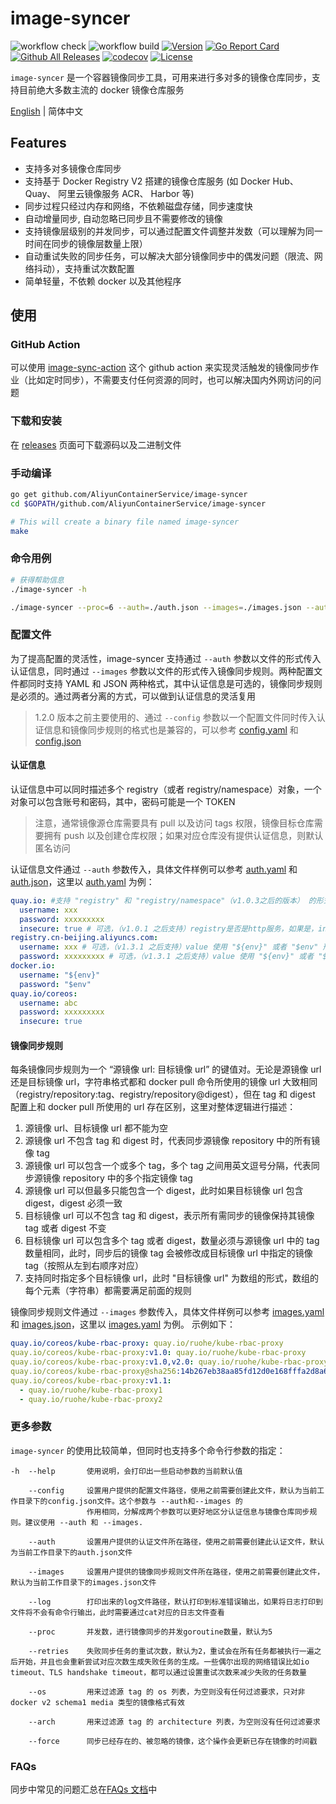 # image-syncer

![workflow check](https://github.com/AliyunContainerService/image-syncer/actions/workflows/check.yml/badge.svg)
![workflow build](https://github.com/AliyunContainerService/image-syncer/actions/workflows/synctest.yml/badge.svg)
[![Version](https://img.shields.io/github/v/release/AliyunContainerService/image-syncer)](https://github.com/AliyunContainerService/image-syncer/releases)
[![Go Report Card](https://goreportcard.com/badge/github.com/AliyunContainerService/image-syncer)](https://goreportcard.com/report/github.com/AliyunContainerService/image-syncer)
[![Github All Releases](https://img.shields.io/github/downloads/AliyunContainerService/image-syncer/total.svg)](https://api.github.com/repos/AliyunContainerService/image-syncer/releases)
[![codecov](https://codecov.io/gh/AliyunContainerService/image-syncer/graph/badge.svg)](https://codecov.io/gh/AliyunContainerService/image-syncer)
[![License](https://img.shields.io/github/license/AliyunContainerService/image-syncer)](https://www.apache.org/licenses/LICENSE-2.0.html)

`image-syncer` 是一个容器镜像同步工具，可用来进行多对多的镜像仓库同步，支持目前绝大多数主流的 docker 镜像仓库服务

[English](./README.md) | 简体中文

## Features

- 支持多对多镜像仓库同步
- 支持基于 Docker Registry V2 搭建的镜像仓库服务 (如 Docker Hub、 Quay、 阿里云镜像服务 ACR、 Harbor 等)
- 同步过程只经过内存和网络，不依赖磁盘存储，同步速度快
- 自动增量同步, 自动忽略已同步且不需要修改的镜像
- 支持镜像层级别的并发同步，可以通过配置文件调整并发数（可以理解为同一时间在同步的镜像层数量上限）
- 自动重试失败的同步任务，可以解决大部分镜像同步中的偶发问题（限流、网络抖动），支持重试次数配置
- 简单轻量，不依赖 docker 以及其他程序

## 使用

### GitHub Action

可以使用 [image-sync-action](https://github.com/marketplace/actions/image-sync-action) 这个 github action 来实现灵活触发的镜像同步作业（比如定时同步），不需要支付任何资源的同时，也可以解决国内外网访问的问题

### 下载和安装

在 [releases](https://github.com/AliyunContainerService/image-syncer/releases) 页面可下载源码以及二进制文件

### 手动编译

```bash
go get github.com/AliyunContainerService/image-syncer
cd $GOPATH/github.com/AliyunContainerService/image-syncer

# This will create a binary file named image-syncer
make
```

### 命令用例

```bash
# 获得帮助信息
./image-syncer -h

./image-syncer --proc=6 --auth=./auth.json --images=./images.json --auth=./auth.json --retries=3
```

### 配置文件

为了提高配置的灵活性，image-syncer 支持通过 `--auth` 参数以文件的形式传入认证信息，同时通过 `--images` 参数以文件的形式传入镜像同步规则。两种配置文件都同时支持 YAML 和 JSON 两种格式，其中认证信息是可选的，镜像同步规则是必须的。通过两者分离的方式，可以做到认证信息的灵活复用

> 1.2.0 版本之前主要使用的、通过 `--config` 参数以一个配置文件同时传入认证信息和镜像同步规则的格式也是兼容的，可以参考 [config.yaml](examples/config.yaml) 和 [config.json](examples/config.json)

#### 认证信息

认证信息中可以同时描述多个 registry（或者 registry/namespace）对象，一个对象可以包含账号和密码，其中，密码可能是一个 TOKEN

> 注意，通常镜像源仓库需要具有 pull 以及访问 tags 权限，镜像目标仓库需要拥有 push 以及创建仓库权限；如果对应仓库没有提供认证信息，则默认匿名访问

认证信息文件通过 `--auth` 参数传入，具体文件样例可以参考 [auth.yaml](examples/auth.yaml) 和 [auth.json](examples/auth.json)，这里以 [auth.yaml](examples/auth.yaml) 为例：

```yaml
quay.io: #支持 "registry" 和 "registry/namespace"（v1.0.3之后的版本） 的形式，image-syncer 会自动为镜像同步规则中的每个源/目标 url 查找认证信息，并且使用对应认证信息进行进行访问，如果匹配到了多个，用“最长匹配”的那个作为最终结果
  username: xxx
  password: xxxxxxxxx
  insecure: true # 可选，（v1.0.1 之后支持）registry是否是http服务，如果是，insecure 字段需要为 true，默认是 false
registry.cn-beijing.aliyuncs.com:
  username: xxx # 可选，（v1.3.1 之后支持）value 使用 "${env}" 或者 "$env" 形式可以引用环境变量
  password: xxxxxxxxx # 可选，（v1.3.1 之后支持）value 使用 "${env}" 或者 "$env" 类型的字符串可以引用环境变量
docker.io:
  username: "${env}"
  password: "$env"
quay.io/coreos:
  username: abc
  password: xxxxxxxxx
  insecure: true
```

#### 镜像同步规则

每条镜像同步规则为一个 “源镜像 url: 目标镜像 url” 的键值对。无论是源镜像 url 还是目标镜像 url，字符串格式都和 docker pull 命令所使用的镜像 url 大致相同（registry/repository:tag、registry/repository@digest），但在 tag 和 digest 配置上和 docker pull 所使用的 url 存在区别，这里对整体逻辑进行描述：

1. 源镜像 url、目标镜像 url 都不能为空
2. 源镜像 url 不包含 tag 和 digest 时，代表同步源镜像 repository 中的所有镜像 tag
3. 源镜像 url 可以包含一个或多个 tag，多个 tag 之间用英文逗号分隔，代表同步源镜像 repository 中的多个指定镜像 tag
4. 源镜像 url 可以但最多只能包含一个 digest，此时如果目标镜像 url 包含 digest，digest 必须一致
5. 目标镜像 url 可以不包含 tag 和 digest，表示所有需同步的镜像保持其镜像 tag 或者 digest 不变
6. 目标镜像 url 可以包含多个 tag 或者 digest，数量必须与源镜像 url 中的 tag 数量相同，此时，同步后的镜像 tag 会被修改成目标镜像 url 中指定的镜像 tag（按照从左到右顺序对应）
8. 支持同时指定多个目标镜像 url，此时 "目标镜像 url" 为数组的形式，数组的每个元素（字符串）都需要满足前面的规则

镜像同步规则文件通过 `--images` 参数传入，具体文件样例可以参考 [images.yaml](examples/images.yaml) 和 [images.json](examples/images.json)，这里以 [images.yaml](examples/images.yaml) 为例。 示例如下：

```yaml
quay.io/coreos/kube-rbac-proxy: quay.io/ruohe/kube-rbac-proxy
quay.io/coreos/kube-rbac-proxy:v1.0: quay.io/ruohe/kube-rbac-proxy
quay.io/coreos/kube-rbac-proxy:v1.0,v2.0: quay.io/ruohe/kube-rbac-proxy
quay.io/coreos/kube-rbac-proxy@sha256:14b267eb38aa85fd12d0e168fffa2d8a6187ac53a14a0212b0d4fce8d729598c: quay.io/ruohe/kube-rbac-proxy
quay.io/coreos/kube-rbac-proxy:v1.1:
  - quay.io/ruohe/kube-rbac-proxy1
  - quay.io/ruohe/kube-rbac-proxy2
```

### 更多参数

`image-syncer` 的使用比较简单，但同时也支持多个命令行参数的指定：

```
-h  --help       使用说明，会打印出一些启动参数的当前默认值

    --config     设置用户提供的配置文件路径，使用之前需要创建此文件，默认为当前工作目录下的config.json文件。这个参数与 --auth和--images 的
                 作用相同，分解成两个参数可以更好地区分认证信息与镜像仓库同步规则。建议使用 --auth 和 --images.

    --auth       设置用户提供的认证文件所在路径，使用之前需要创建此认证文件，默认为当前工作目录下的auth.json文件

    --images     设置用户提供的镜像同步规则文件所在路径，使用之前需要创建此文件，默认为当前工作目录下的images.json文件

    --log        打印出来的log文件路径，默认打印到标准错误输出，如果将日志打印到文件将不会有命令行输出，此时需要通过cat对应的日志文件查看

    --proc       并发数，进行镜像同步的并发goroutine数量，默认为5

    --retries    失败同步任务的重试次数，默认为2，重试会在所有任务都被执行一遍之后开始，并且也会重新尝试对应次数生成失败任务的生成。一些偶尔出现的网络错误比如io timeout、TLS handshake timeout，都可以通过设置重试次数来减少失败的任务数量

    --os         用来过滤源 tag 的 os 列表，为空则没有任何过滤要求，只对非 docker v2 schema1 media 类型的镜像格式有效

    --arch       用来过滤源 tag 的 architecture 列表，为空则没有任何过滤要求

    --force      同步已经存在的、被忽略的镜像，这个操作会更新已存在镜像的时间戳
```

### FAQs

同步中常见的问题汇总在[FAQs 文档](./FAQs.md)中
